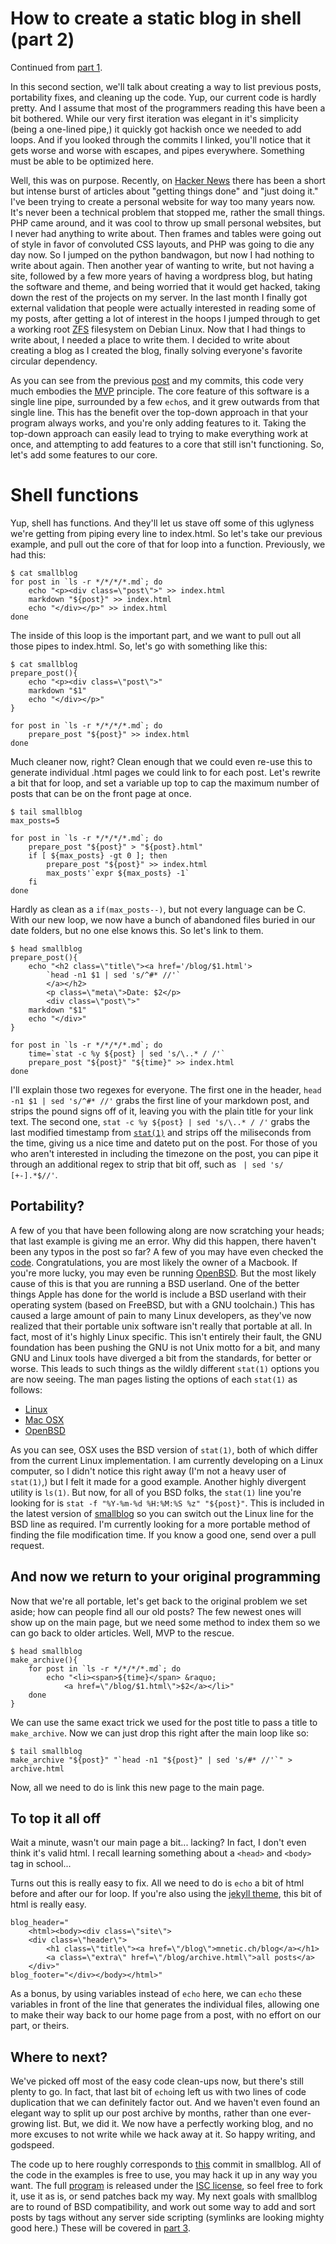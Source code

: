 # How to create a static blog in shell (part 2)
Continued from [part 1](http://mnetic.ch/blog/2013/08/17/smallblog_howto.md.html).

In this second section, we'll talk about creating a way to list previous posts, portability fixes, and cleaning up the code. Yup, our current code is hardly pretty. And I assume that most of the programmers reading this have been a bit bothered. While our very first iteration was elegant in it's simplicity (being a one-lined pipe,) it quickly got hackish once we needed to add loops. And if you looked through the commits I linked, you'll notice that it gets worse and worse with escapes, and pipes everywhere. Something must be able to be optimized here.

Well, this was on purpose. Recently, on [Hacker News](https://news.ycombinator.com/) there has been a short but intense burst of articles about "getting things done" and "just doing it." I've been trying to create a personal website for way too many years now. It's never been a technical problem that stopped me, rather the small things. PHP came around, and it was cool to throw up small personal websites, but I never had anything to write about. Then frames and tables were going out of style in favor of convoluted CSS layouts, and PHP was going to die any day now. So I jumped on the python bandwagon, but now I had nothing to write about again. Then another year of wanting to write, but not having a site, followed by a few more years of having a wordpress blog, but hating the software and theme, and being worried that it would get hacked, taking down the rest of the projects on my server. In the last month I finally got external validation that people were actually interested in reading some of my posts, after getting a lot of interest in the hoops I jumped through to get a working root [ZFS](http://zfsonlinux.org/) filesystem on Debian Linux. Now that I had things to write about, I needed a place to write them. I decided to write about creating a blog as I created the blog, finally solving everyone's favorite circular dependency.

As you can see from the previous [post](http://mnetic.ch/blog/2013/08/17/smallblog_howto.md.html) and my commits, this code very much embodies the [MVP](http://en.wikipedia.org/wiki/Minimum_viable_product) principle. The core feature of this software is a single line pipe, surrounded by a few `echo`s, and it grew outwards from that single line. This has the benefit over the top-down approach in that your program always works, and you're only adding features to it. Taking the top-down approach can easily lead to trying to make everything work at once, and attempting to add features to a core that still isn't functioning. So, let's add some features to our core.

# Shell functions
Yup, shell has functions. And they'll let us stave off some of this uglyness we're getting from piping every line to index.html. So let's take our previous example, and pull out the core of that for loop into a function. Previously, we had this:

    $ cat smallblog
    for post in `ls -r */*/*/*.md`; do
        echo "<p><div class=\"post\">" >> index.html
        markdown "${post}" >> index.html
        echo "</div></p>" >> index.html
    done

The inside of this loop is the important part, and we want to pull out all those pipes to index.html. So, let's go with something like this:

    $ cat smallblog
    prepare_post(){
        echo "<p><div class=\"post\">"
        markdown "$1"
        echo "</div></p>"
    }

    for post in `ls -r */*/*/*.md`; do
        prepare_post "${post}" >> index.html
    done

Much cleaner now, right? Clean enough that we could even re-use this to generate individual .html pages we could link to for each post. Let's rewrite a bit that for loop, and set a variable up top to cap the maximum number of posts that can be on the front page at once.

    $ tail smallblog
    max_posts=5

    for post in `ls -r */*/*/*.md`; do
        prepare_post "${post}" > "${post}.html"
        if [ ${max_posts} -gt 0 ]; then
            prepare_post "${post}" >> index.html
            max_posts'`expr ${max_posts} -1`
        fi
    done 

Hardly as clean as a `if(max_posts--)`, but not every language can be C. With our new loop, we now have a bunch of abandoned files buried in our date folders, but no one else knows this. So let's link to them.

    $ head smallblog
    prepare_post(){
        echo "<h2 class=\"title\"><a href='/blog/$1.html'>
            `head -n1 $1 | sed 's/^#* //'`
            </a></h2>
            <p class=\"meta\">Date: $2</p>
            <div class=\"post\">"
        markdown "$1"
        echo "</div>"
    }

    for post in `ls -r */*/*/*.md`; do
        time=`stat -c %y ${post} | sed 's/\..* / /'`
        prepare_post "${post}" "${time}" >> index.html
    done

I'll explain those two regexes for everyone. The first one in the header, `head -n1 $1 | sed 's/^#* //'` grabs the first line of your markdown post, and strips the pound signs off of it, leaving you with the plain title for your link text. The second one, `stat -c %y ${post} | sed 's/\..* / /'` grabs the last modified timestamp from [`stat(1)`](http://linux.die.net/man/1/stat) and strips off the miliseconds from the time, giving us a nice time and dateto put on the post. For those of you who aren't interested in including the timezone on the post, you can pipe it through an additional regex to strip that bit off, such as ` | sed 's/ [+-].*$//'`.

## Portability?
A few of you that have been following along are now scratching your heads; that last example is giving me an error. Why did this happen, there haven't been any typos in the post so far? A few of you may have even checked the [code](https://github.com/abyxcos/smallblog/blob/5f4c320f1d96226239271db5092e038948a4c18b/smallblog#L57). Congratulations, you are most likely the owner of a Macbook. If you're more lucky, you may even be running [OpenBSD](http://www.openbsd.org/). But the most likely cause of this is that you are running a BSD userland. One of the better things Apple has done for the world is include a BSD userland with their operating system (based on FreeBSD, but with a GNU toolchain.) This has caused a large amount of pain to many Linux developers, as they've now realized that their portable unix software isn't really that portable at all. In fact, most of it's highly Linux specific. This isn't entirely their fault, the GNU foundation has been pushing the GNU is not Unix motto for a bit, and many GNU and Linux tools have diverged a bit from the standards, for better or worse. This leads to such things as the wildly different `stat(1)` options you are now seeing. The man pages listing the options of each `stat(1)` as follows:

* [Linux](http://linux.die.net/man/1/stat)
* [Mac OSX](https://developer.apple.com/library/mac/documentation/Darwin/Reference/ManPages/man1/stat.1.html)
* [OpenBSD](http://www.openbsd.org/cgi-bin/man.cgi?query=stat&sektion=1)

As you can see, OSX uses the BSD version of `stat(1)`, both of which differ from the current Linux implementation. I am currently developing on a Linux computer, so I didn't notice this right away (I'm not a heavy user of `stat(1)`,) but I felt it made for a good example. Another highly divergent utility is `ls(1)`. But now, for all of you BSD folks, the `stat(1)` line you're looking for is `stat -f "%Y-%m-%d %H:%M:%S %z" "${post}"`. This is included in the latest version of [smallblog](https://github.com/abyxcos/smallblog) so you can switch out the Linux line for the BSD line as required. I'm currently looking for a more portable method of finding the file modification time. If you know a good one, send over a pull request.

## And now we return to your original programming
Now that we're all portable, let's get back to the original problem we set aside; how can people find all our old posts? The few newest ones will show up on the main page, but we need some method to index them so we can go back to older articles. Well, MVP to the rescue.

    $ head smallblog
    make_archive(){
        for post in `ls -r */*/*/*.md`; do
            echo "<li><span>${time}</span> &raquo;
                <a href=\"/blog/$1.html\">$2</a></li>"
        done
    }

We can use the same exact trick we used for the post title to pass a title to `make_archive`. Now we can just drop this right after the main loop like so:

    $ tail smallblog
    make_archive "${post}" "`head -n1 "${post}" | sed 's/#* //'`" > archive.html

Now, all we need to do is link this new page to the main page.

## To top it all off
Wait a minute, wasn't our main page a bit... lacking? In fact, I don't even think it's valid html. I recall learning something about a `<head>` and `<body>` tag in school...

Turns out this is really easy to fix. All we need to do is `echo` a bit of html before and after our for loop. If you're also using the [jekyll theme](https://github.com/mojombo/jekyll/blob/master/lib/site_template/css/main.css), this bit of html is really easy.

    blog_header="
        <html><body><div class=\"site\">
        <div class=\"header\">
            <h1 class=\"title\"><a href=\"/blog\">mnetic.ch/blog</a></h1>
            <a class=\"extra\" href=\"/blog/archive.html\">all posts</a>
        </div>"
    blog_footer="</div></body></html>"

As a bonus, by using variables instead of `echo` here, we can `echo` these variables in front of the line that generates the individual files, allowing one to make their way back to our home page from a post, with no effort on our part, or theirs.

## Where to next?
We've picked off most of the easy code clean-ups now, but there's still plenty to go. In fact, that last bit of `echo`ing left us with two lines of code duplication that we can definitely factor out. And we haven't even found an elegant way to split up our post archive by months, rather than one ever-growing list. But, we did it. We now have a perfectly working blog, and no more excuses to not write while we hack away at it. So happy writing, and godspeed.

The code up to here roughly corresponds to [this](https://github.com/abyxcos/smallblog/blob/4bc0b609f963f0a7f754716720d6ff0d4b25fc7a/smallblog) commit in smallblog. All of the code in the examples is free to use, you may hack it up in any way you want. The full [program](https://github.com/abyxcos/smallblog) is released under the [ISC license](https://github.com/abyxcos/smallblog/blob/master/LICENSE), so feel free to fork it, use it as is, or send patches back my way. My next goals with smallblog are to round of BSD compatibility, and work out some way to add and sort posts by tags without any server side scripting (symlinks are looking mighty good here.) These will be covered in [part 3](#).
